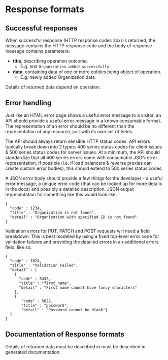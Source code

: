 # Response formats

## Successful responses

When successful response \(HTTP response codes 2xx\) is returned, the message contains the HTTP response code and the body of response message contains parameters:

* **title**, describing operation outcome. 
  * E.g. text `Organization added successfully`
* **data**, containing data of one or more entities being object of operation. 
  * E.g. newly added Organization data

Details of returned data depend on operation.

## Error handling

Just like an HTML error page shows a useful error message to a visitor, an API should provide a useful error message in a known consumable format. The representation of an error should be no different than the representation of any resource, just with its own set of fields.

The API should always return sensible HTTP status codes. API errors typically break down into 2 types: 400 series status codes for client issues & 500 series status codes for server issues. At a minimum, the API should standardize that all 400 series errors come with consumable JSON error representation. If possible \(i.e. if load balancers & reverse proxies can create custom error bodies\), this should extend to 500 series status codes.

A JSON error body should provide a few things for the developer - a useful error message, a unique error code \(that can be looked up for more details in the docs\) and possibly a detailed description. JSON output representation for something like this would look like:

```
{
  "code" : 1234,
  "title" : "Organization is not found",
  "detail" : "Organization with specified ID is not found"
}
```

Validation errors for PUT, PATCH and POST requests will need a field breakdown. This is best modeled by using a fixed top-level error code for validation failures and providing the detailed errors in an additional errors field, like so:

```
{
  "code" : 1024,
  "title" : "Validation Failed",
  "detail" : [
    {
      "code" : 5432,
      "title" : "first_name",
      "detail" : "First name cannot have fancy characters"
    },
    {
       "code" : 5622,
       "title" : "password",
       "detail" : "Password cannot be blank"}
  ]
}
```

## Documentation of Response formats

Details of returned data must be described in must be described in generated documentation.

